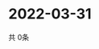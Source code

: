 # 2022-03-31
  共 0条

  <!-- BEGIN -->
  <!-- 最后更新时间Thu Mar 31 2022 12:10:00 GMT+0000 (Coordinated Universal Time) -->
  
  <!-- END -->
  
  